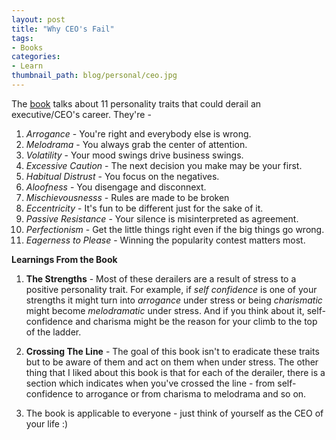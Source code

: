 ```yaml
---
layout: post
title: "Why CEO's Fail"
tags:
- Books
categories:
- Learn
thumbnail_path: blog/personal/ceo.jpg
---
```


The [book](http://www.amazon.com/Why-CEOs-Fail-Behaviors-Derail/dp/0787967637/) talks about 11 personality traits that could derail an executive/CEO's career. They're - 

1. *Arrogance* - You're right and everybody else is wrong.
2. *Melodrama* - You always grab the center of attention.
3. *Volatility* - Your mood swings drive business swings.
4. *Excessive Caution* - The next decision you make may be your first.
5. *Habitual Distrust* - You focus on the negatives.
6. *Aloofness* - You disengage and disconnext.
7. *Mischievousnesss* - Rules are made to be broken
8. *Eccentricity* - It's fun to be different just for the sake of it.
9. *Passive Resistance* - Your silence is misinterpreted as agreement.
10. *Perfectionism* - Get the little things right even if the big things go wrong.
11. *Eagerness to Please* - Winning the popularity contest matters most.

**Learnings From the Book**

1. **The Strengths** - Most of these derailers are a result of stress to a positive personality trait. For example, if *self confidence* is one of your strengths it might turn into *arrogance* under stress or being *charismatic* might become *melodramatic* under stress. And if you think about it, self-confidence and charisma might be the reason for your climb to the top of the ladder.

2. **Crossing The Line** - The goal of this book isn't to eradicate these traits but to be aware of them and act on them when under stress. The other thing that I liked about this book is that for each of the derailer, there is a section which indicates when you've crossed the line - from self-confidence to arrogance or from charisma to melodrama and so on.

3. The book is applicable to everyone - just think of yourself as the CEO of your life :)